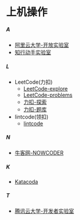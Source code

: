 # 上机操作

##### A
+ [阿里云大学-开放实验室](https://edu.aliyun.com/lab/?spm=5176.6660585.1280361.252.66776bf8BjitaM)
+ [知行动手实验室](https://start.aliyun.com/handson-lab)

##### L
+ LeetCode(力扣)
  - [LeetCode-explore](https://leetcode.com/explore/)
  - [LeetCode-problems](https://leetcode.com/problemset/all/)
  - [力扣-探索](https://leetcode-cn.com/explore/)
  - [力扣-题库](https://leetcode-cn.com/problemset/all/)
+ lintcode(领扣)
  - [lintcode](https://www.lintcode.com)

##### N
+ [牛客网-NOWCODER](https://www.nowcoder.com/)

##### K
+ [Katacoda](https://www.katacoda.com/)

##### T
+ [腾讯云大学-开发者实验室](https://cloud.tencent.com/developer/labs/gallery)